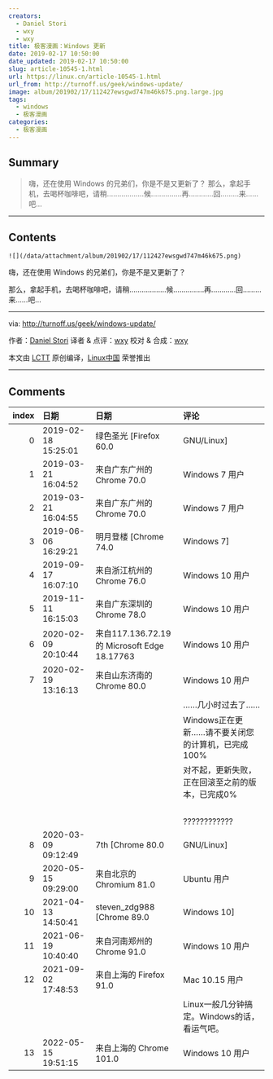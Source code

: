 ```yaml
---
creators:
  - Daniel Stori
  - wxy
  - wxy
title: 极客漫画：Windows 更新
date: 2019-02-17 10:50:00
date_updated: 2019-02-17 10:50:00
slug: article-10545-1.html
url: https://linux.cn/article-10545-1.html
url_from: http://turnoff.us/geek/windows-update/
image: album/201902/17/112427ewsgwd747m46k675.png.large.jpg
tags:
  - windows
  - 极客漫画
categories:
  - 极客漫画
---
```


## Summary

> 嗨，还在使用 Windows 的兄弟们，你是不是又更新了？
> 那么，拿起手机，去喝杯咖啡吧，请稍………………候……………再…………回………来……吧…

***

<!-- more -->

## Contents

`![](/data/attachment/album/201902/17/112427ewsgwd747m46k675.png)`

嗨，还在使用 Windows 的兄弟们，你是不是又更新了？

那么，拿起手机，去喝杯咖啡吧，请稍………………候……………再…………回………来……吧…

---

via: <http://turnoff.us/geek/windows-update/>

作者：[Daniel Stori](http://turnoff.us/about/) 译者 & 点评：[wxy](https://github.com/wxy) 校对 & 合成：[wxy](https://github.com/wxy)

本文由 [LCTT](https://github.com/LCTT/TranslateProject) 原创编译，[Linux中国](https://linux.cn/) 荣誉推出

***

## Comments

|   index | 日期                | 日期                                                        | 评论                                                                                                                                    |
|--------:|:--------------------|:------------------------------------------------------------|:----------------------------------------------------------------------------------------------------------------------------------------|
|       0 | 2019-02-18 15:25:01 | 绿色圣光 [Firefox 60.0|GNU/Linux]                           | Win10的自动更新简直令人崩溃！晚上偷偷摸摸就自动更新重启了。第二天上班一看，悲剧啊！                              |
|       1 | 2019-03-21 16:04:52 | 来自广东广州的 Chrome 70.0|Windows 7 用户                   | 关闭更新                                                                                                         |
|       2 | 2019-03-21 16:04:55 | 来自广东广州的 Chrome 70.0|Windows 7 用户                   | 关闭更新                                                                                                         |
|       3 | 2019-06-06 16:29:21 | 明月登楼 [Chrome 74.0|Windows 7]                            | 特别是Windows 10的更新，那叫个“惨”！随时会出现蓝屏！                                                             |
|       4 | 2019-09-17 16:07:10 | 来自浙江杭州的 Chrome 76.0|Windows 10 用户                  | 慢得出奇                                                                                                         |
|       5 | 2019-11-11 16:15:03 | 来自广东深圳的 Chrome 78.0|Windows 10 用户                  | windows还总是提醒更新，关机就要更新，然后我就进入系统设置把更新关闭了                                            |
|       6 | 2020-02-09 20:10:44 | 来自117.136.72.19的 Microsoft Edge 18.17763|Windows 10 用户 | 真的是非常的真实了                                                                                               |
|       7 | 2020-02-19 13:16:13 | 来自山东济南的 Chrome 80.0|Windows 10 用户                  | Windows正在更新……请不要关闭您的计算机，已完成100%<br />                                                          |
|         |                     |                                                             | ……几小时过去了……<br />                                                                                                 |
|         |                     |                                                             | Windows正在更新……请不要关闭您的计算机，已完成100%<br />                                                                      |
|         |                     |                                                             | 对不起，更新失败，正在回滚至之前的版本，已完成0%<br />                                                                                  |
|         |                     |                                                             | <br />                                                                                         |
|         |                     |                                                             | ????????????                                                                                                     |
|       8 | 2020-03-09 09:12:49 | 7th [Chrome 80.0|GNU/Linux]                                 | Windows正在更新...                                                                                               |
|       9 | 2020-05-15 09:29:00 | 来自北京的 Chromium 81.0|Ubuntu 用户                        | windows服务管理中禁用windows update服务（右键属性禁用）然后点进windows更新，提示，您的组织已关闭自动更新，yeah！ |
|      10 | 2021-04-13 14:50:41 | steven_zdg988 [Chrome 89.0|Windows 10]                      | 哈哈哈，看了这幅漫画都笑出眼泪了，如此的真实贴切。换Linux，换Linux，换Linux；强烈建议换Ubuntu，Fedora。          |
|      11 | 2021-06-19 10:40:40 | 来自河南郑州的 Chrome 91.0|Windows 10 用户                  | linux不一样需要更新吗                                                                                            |
|      12 | 2021-09-02 17:48:53 | 来自上海的 Firefox 91.0|Mac 10.15 用户                      | 时间上，差数量级。<br />                                                                                         |
|         |                     |                                                             | Linux一般几分钟搞定。Windows的话，看运气吧。                                                                                     |
|      13 | 2022-05-15 19:51:15 | 来自上海的 Chrome 101.0|Windows 10 用户                     | 就事论事啊，我的windows10更新一般10分钟内就搞定了，那种1个小时的更新很难遇到一次；                               |
